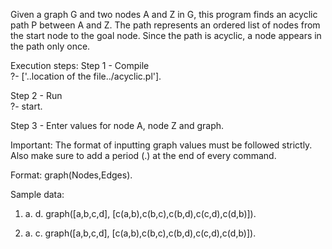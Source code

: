 Given a graph G and two nodes A and Z in G, this program finds an acyclic path P between A and Z. 
The path represents an ordered list of nodes from the start node to the goal node. 
Since the path is acyclic, a node appears in the path only once.

Execution steps:
Step 1 - Compile	
  ?- ['..location of the file../acyclic.pl'].

Step 2 - Run	
  ?- start.

Step 3 - Enter values for node A, node Z and graph.

Important: The format of inputting graph values must be followed strictly. Also make sure to add a period (.) at the end of every command.

Format: graph(Nodes,Edges).

Sample data:

1.	a.	d.	graph([a,b,c,d], [c(a,b),c(b,c),c(b,d),c(c,d),c(d,b)]).

2.	a.	c.	graph([a,b,c,d], [c(a,b),c(b,c),c(b,d),c(c,d),c(d,b)]).
